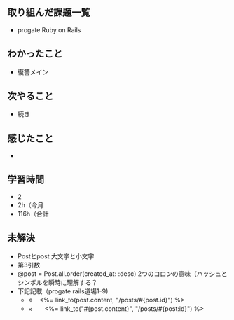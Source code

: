 ## 取り組んだ課題一覧
- progate Ruby on Rails
## わかったこと
- 復讐メイン
## 次やること
- 続き
## 感じたこと
- 
## 学習時間
- 2
- 2h（今月
- 116h（合計

## 未解決
- Postとpost 大文字と小文字
- 第3引数
- @post = Post.all.order(created_at: :desc) 2つのコロンの意味（ハッシュとシンボルを瞬時に理解する？
- 下記記載（progate rails道場1-9)
  - ⚪︎　<%= link_to(post.content, "/posts/#{post.id}") %>　
  - ×　　<%= link_to("#{post.content}", "/posts/#{post:id}") %>
 
